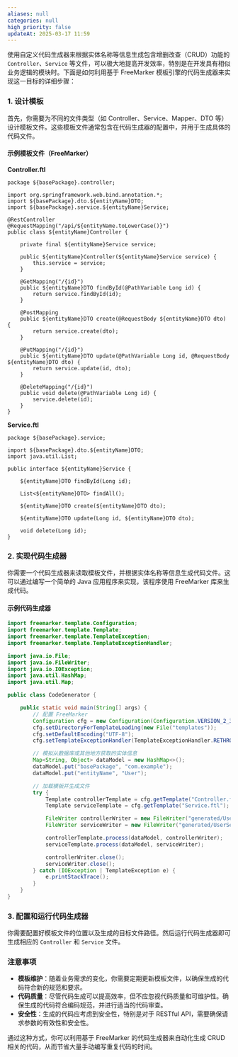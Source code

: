 ```yaml
---
aliases: null
categories: null
high_priority: false
updateAt: 2025-03-17 11:59
---
```


使用自定义代码生成器来根据实体名称等信息生成包含增删改查（CRUD）功能的 `Controller`、`Service` 等文件，可以极大地提高开发效率，特别是在开发具有相似业务逻辑的模块时。下面是如何利用基于 FreeMarker 模板引擎的代码生成器来实现这一目标的详细步骤：

### 1. 设计模板

首先，你需要为不同的文件类型（如 Controller、Service、Mapper、DTO 等）设计模板文件。这些模板文件通常包含在代码生成器的配置中，并用于生成具体的代码文件。

#### 示例模板文件（FreeMarker）

**Controller.ftl**

```freemarker
package ${basePackage}.controller;

import org.springframework.web.bind.annotation.*;
import ${basePackage}.dto.${entityName}DTO;
import ${basePackage}.service.${entityName}Service;

@RestController
@RequestMapping("/api/${entityName.toLowerCase()}")
public class ${entityName}Controller {

    private final ${entityName}Service service;

    public ${entityName}Controller(${entityName}Service service) {
        this.service = service;
    }

    @GetMapping("/{id}")
    public ${entityName}DTO findById(@PathVariable Long id) {
        return service.findById(id);
    }

    @PostMapping
    public ${entityName}DTO create(@RequestBody ${entityName}DTO dto) {
        return service.create(dto);
    }

    @PutMapping("/{id}")
    public ${entityName}DTO update(@PathVariable Long id, @RequestBody ${entityName}DTO dto) {
        return service.update(id, dto);
    }

    @DeleteMapping("/{id}")
    public void delete(@PathVariable Long id) {
        service.delete(id);
    }
}
```

**Service.ftl**

```freemarker
package ${basePackage}.service;

import ${basePackage}.dto.${entityName}DTO;
import java.util.List;

public interface ${entityName}Service {

    ${entityName}DTO findById(Long id);

    List<${entityName}DTO> findAll();

    ${entityName}DTO create(${entityName}DTO dto);

    ${entityName}DTO update(Long id, ${entityName}DTO dto);

    void delete(Long id);
}
```

### 2. 实现代码生成器

你需要一个代码生成器来读取模板文件，并根据实体名称等信息生成代码文件。这可以通过编写一个简单的 Java 应用程序来实现，该程序使用 FreeMarker 库来生成代码。

#### 示例代码生成器

```java
import freemarker.template.Configuration;
import freemarker.template.Template;
import freemarker.template.TemplateException;
import freemarker.template.TemplateExceptionHandler;

import java.io.File;
import java.io.FileWriter;
import java.io.IOException;
import java.util.HashMap;
import java.util.Map;

public class CodeGenerator {

    public static void main(String[] args) {
        // 配置 FreeMarker
        Configuration cfg = new Configuration(Configuration.VERSION_2_3_30);
        cfg.setDirectoryForTemplateLoading(new File("templates"));
        cfg.setDefaultEncoding("UTF-8");
        cfg.setTemplateExceptionHandler(TemplateExceptionHandler.RETHROW_HANDLER);

        // 模拟从数据库或其他地方获取的实体信息
        Map<String, Object> dataModel = new HashMap<>();
        dataModel.put("basePackage", "com.example");
        dataModel.put("entityName", "User");

        // 加载模板并生成文件
        try {
            Template controllerTemplate = cfg.getTemplate("Controller.ftl");
            Template serviceTemplate = cfg.getTemplate("Service.ftl");

            FileWriter controllerWriter = new FileWriter("generated/UserController.java");
            FileWriter serviceWriter = new FileWriter("generated/UserService.java");

            controllerTemplate.process(dataModel, controllerWriter);
            serviceTemplate.process(dataModel, serviceWriter);

            controllerWriter.close();
            serviceWriter.close();
        } catch (IOException | TemplateException e) {
            e.printStackTrace();
        }
    }
}
```

### 3. 配置和运行代码生成器

你需要配置好模板文件的位置以及生成的目标文件路径。然后运行代码生成器即可生成相应的 `Controller` 和 `Service` 文件。

### 注意事项

- **模板维护**：随着业务需求的变化，你需要定期更新模板文件，以确保生成的代码符合新的规范和要求。
- **代码质量**：尽管代码生成可以提高效率，但不应忽视代码质量和可维护性。确保生成的代码符合编码规范，并进行适当的代码审查。
- **安全性**：生成的代码应考虑到安全性，特别是对于 RESTful API，需要确保请求参数的有效性和安全性。

通过这种方式，你可以利用基于 FreeMarker 的代码生成器来自动化生成 CRUD 相关的代码，从而节省大量手动编写重复代码的时间。
